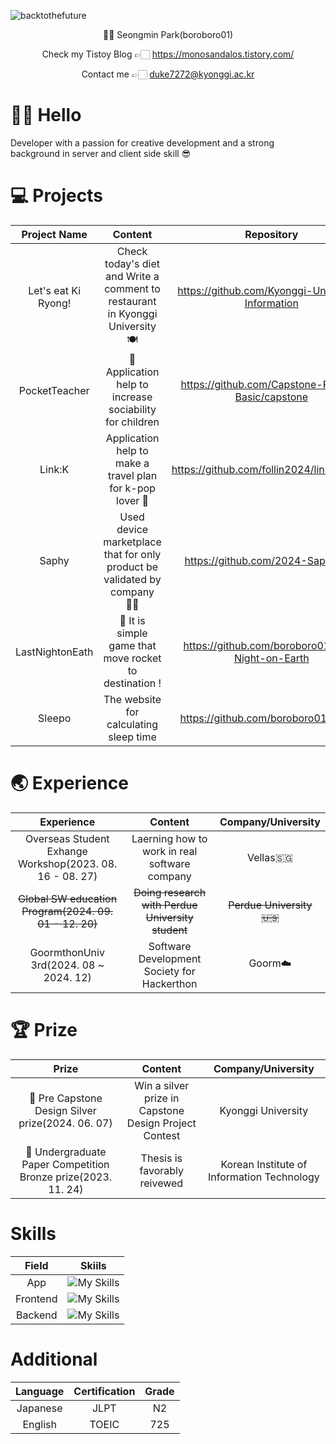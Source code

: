 ![backtothefuture](https://github.com/boroboro01/boroboro01/assets/98679575/b442db09-fe60-46cc-9a15-6d31629c247a)

<div align = 'center'>
  👶🏻 Seongmin Park(boroboro01)

  Check my Tistoy Blog 👉🏻 https://monosandalos.tistory.com/
  
  Contact me 👉🏻 [duke7272@kyonggi.ac.kr](mailto:duke7272@kyonggi.ac.kr)
</div>


👋🏻 Hello
==================
Developer with a passion for creative development and a strong background in server and client side skill 😎

💻 Projects
==================
|Project Name|Content|Repository|Skill|
|:------:|:---:|:---:|:---:|
|Let's eat Ki Ryong!|Check today's diet and Write a comment to restaurant in Kyonggi University 🍽️|https://github.com/Kyonggi-Univ-Diet-Information|![My Skills](https://go-skill-icons.vercel.app/api/icons?i=spring&theme=light)![My Skills](https://go-skill-icons.vercel.app/api/icons?i=react&theme=light)|
|PocketTeacher|🌱 Application help to increase sociability for children|https://github.com/Capstone-Project-Basic/capstone|![My Skills](https://go-skill-icons.vercel.app/api/icons?i=flutter&theme=light)|
|Link:K|Application help to make a travel plan for k-pop lover 💓|https://github.com/follin2024/link_apppart|![My Skills](https://go-skill-icons.vercel.app/api/icons?i=flutter&theme=light)|
|Saphy|Used device marketplace that for only product be validated by company 🤝🏻|https://github.com/2024-Saphy/App|![My Skills](https://go-skill-icons.vercel.app/api/icons?i=flutter&theme=light)|
|LastNightonEath|🚀 It is simple game that move rocket to destination !|https://github.com/boroboro01/Last-Night-on-Earth|![My Skills](https://go-skill-icons.vercel.app/api/icons?i=unity&theme=light)|
|Sleepo|The website for calculating sleep time|https://github.com/boroboro01/Sleepo|![My Skills](https://go-skill-icons.vercel.app/api/icons?i=javascript&theme=light)|


🌏 Experience
==================
|Experience|Content|Company/University|
|:------:|:---:|:---:|
|Overseas Student Exhange Workshop(2023. 08. 16 - 08. 27)|Laerning how to work in real software company|Vellas🇸🇬|
|~~Global SW education Program(2024. 09. 01 - 12. 20)~~|~~Doing research with Perdue University student~~|~~Perdue University🇺🇸~~|
|GoormthonUniv 3rd(2024. 08 ~ 2024. 12)|Software Development Society for Hackerthon|Goorm☁️|

🏆 Prize
==================
|Prize|Content|Company/University|
|:------:|:---:|:---:|
|🥈 Pre Capstone Design Silver prize(2024. 06. 07)|Win a silver prize in Capstone Design Project Contest|Kyonggi University|
|🥉 Undergraduate Paper Competition Bronze prize(2023. 11. 24)|Thesis is favorably reivewed|Korean Institute of Information Technology|

Skills
==================
|Field|Skiils|
|:------:|:---:|
|App|![My Skills](https://go-skill-icons.vercel.app/api/icons?i=dart,flutter&theme=light)|
|Frontend|![My Skills](https://go-skill-icons.vercel.app/api/icons?i=typescript,react&theme=light)|
|Backend|![My Skills](https://go-skill-icons.vercel.app/api/icons?i=java,spring&theme=light)|

Additional
==================
|Language|Certification|Grade|
|:------:|:---:|:---:|
|Japanese|JLPT|N2|
|English|TOEIC|725|

